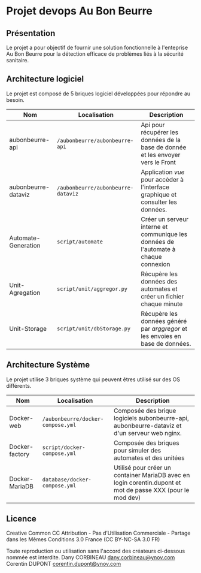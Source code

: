 # Projet devops Au Bon Beurre
## Présentation
Le projet a pour objectif de fournir une solution fonctionnelle à l'enteprise Au Bon Beurre pour la détection efficace de problèmes liés à la sécurité sanitaire.  
## Architecture logiciel
Le projet est composé de 5 briques logiciel développées pour répondre au besoin.

|Nom|Localisation|Description|
|---|---|---|
|aubonbeurre-api|`/aubonbeurre/aubonbeurre-api`| Api pour récupérer les données de la base de donnée et les envoyer vers le Front|
|aubonbeurre-dataviz|`/aubonbeurre/aubonbeurre-dataviz`|Application *vue* pour accèder à l'interface graphique et consulter les données.|
|Automate-Generation|`script/automate`| Créer un serveur interne et communique les données de l'automate à chaque connexion|
|Unit-Agregation|`script/unit/aggregor.py`| Récupère les données des automates et créer un fichier chaque minute|
|Unit-Storage|`script/unit/dbStorage.py`| Récupère les données généré par *arggregor* et les envoies en base de données.
## Architecture Système
Le projet utilise 3 briques système qui peuvent êtres utilisé sur des OS différents.

|Nom|Localisation|Description|
|---|---|---|
|Docker-web| `/aubonbeurre/docker-compose.yml`| Composée des brique logiciels aubonbeurre-api, aubonbeurre-dataviz et d'un serveur web nginx.|
|Docker-factory|`script/docker-compose.yml`|Composée des briques pour simuler des automates et des unitées|
|Docker-MariaDB|`database/docker-compose.yml`|Utilisé pour créer un container MariaDB avec en login corentin.dupont et mot de passe XXX (pour le mod dev)
## Licence

Creative Common CC
Attribution - Pas d’Utilisation Commerciale - Partage dans les Mêmes Conditions 3.0 France (CC BY-NC-SA 3.0 FR) 

Toute reproduction ou utilisation sans l'accord des créateurs ci-dessous nommée est interdite.
Dany CORBINEAU dany.corbineau@ynov.com
Corentin DUPONT corentin.dupont@ynov.com
